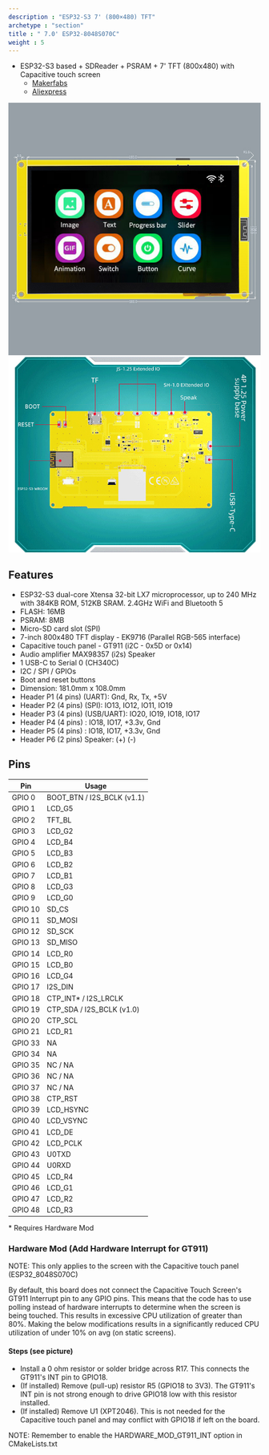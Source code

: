 ```yaml
---
description : "ESP32-S3 7' (800×480) TFT"
archetype : "section"
title : " 7.0' ESP32-8048S070C"
weight : 5
---
```


* ESP32-S3 based + SDReader + PSRAM + 7' TFT (800x480) with Capacitive touch screen
  * [Makerfabs](https://www.makerfabs.com/sunton-esp32-s3-7-inch-tn-display-with-touch.html)   
  * [Aliexpress](https://www.aliexpress.us/item/3256804766411337.html)

![image](front.jpg?width=400px)
![image](back.jpg?width=400px)


## Features
* ESP32-S3 dual-core Xtensa 32-bit LX7 microprocessor, up to 240 MHz with 384KB ROM, 512KB SRAM. 2.4GHz WiFi and Bluetooth 5
* FLASH: 16MB
* PSRAM: 8MB
* Micro-SD card slot (SPI)
* 7-inch 800x480 TFT display - EK9716 (Parallel RGB-565 interface)
* Capacitive touch panel - GT911 (i2C - 0x5D or 0x14)
* Audio amplifier MAX98357 (i2s) Speaker
* 1 USB-C to Serial 0 (CH340C)
* I2C / SPI / GPIOs
* Boot and reset buttons
* Dimension: 181.0mm x 108.0mm
* Header P1 (4 pins) (UART): Gnd, Rx, Tx, +5V
* Header P2 (4 pins) (SPI): IO13, IO12, IO11, IO19
* Header P3 (4 pins) (USB/UART): IO20, IO19, IO18, IO17
* Header P4 (4 pins) : IO18, IO17, +3.3v, Gnd
* Header P5 (4 pins) : IO18, IO17, +3.3v, Gnd 
* Header P6 (2 pins) Speaker: (+) (-)

## Pins
Pin | Usage
----|-----
GPIO 0 | BOOT_BTN / I2S_BCLK (v1.1)
GPIO 1 | LCD_G5
GPIO 2 | TFT_BL
GPIO 3 | LCD_G2
GPIO 4 | LCD_B4
GPIO 5 | LCD_B3
GPIO 6 | LCD_B2
GPIO 7 | LCD_B1
GPIO 8 | LCD_G3
GPIO 9 | LCD_G0
GPIO 10 | SD_CS
GPIO 11 | SD_MOSI
GPIO 12 | SD_SCK
GPIO 13 | SD_MISO
GPIO 14 | LCD_R0
GPIO 15 | LCD_B0
GPIO 16 | LCD_G4
GPIO 17 | I2S_DIN
GPIO 18 | CTP_INT* / I2S_LRCLK
GPIO 19 | CTP_SDA / I2S_BCLK (v1.0)
GPIO 20 | CTP_SCL
GPIO 21 | LCD_R1
GPIO 33 | NA
GPIO 34 | NA
GPIO 35 | NC / NA
GPIO 36 | NC / NA
GPIO 37 | NC / NA
GPIO 38 | CTP_RST
GPIO 39 | LCD_HSYNC
GPIO 40 | LCD_VSYNC
GPIO 41 | LCD_DE
GPIO 42 | LCD_PCLK
GPIO 43 | U0TXD
GPIO 44 | U0RXD
GPIO 45 | LCD_R4
GPIO 46 | LCD_G1
GPIO 47 | LCD_R2
GPIO 48 | LCD_R3

\* Requires Hardware Mod

### Hardware Mod (Add Hardware Interrupt for GT911)
NOTE: This only applies to the screen with the Capacitive touch panel (ESP32_8048S070C)

By default, this board does not connect the Capacitive Touch Screen's GT911 Interrupt pin to any GPIO pins.  This means that the code has to use polling  instead of hardware interrupts to determine when the screen is being touched.  This results in excessive CPU utilization of greater than 80%.  Making the below modifications results in a significantly reduced CPU utilization of under 10% on avg (on static screens).

#### Steps (see picture)
* Install a 0 ohm resistor or solder bridge across R17.  This connects the GT911's INT pin to GPIO18.
* (If installed) Remove (pull-up) resistor R5 (GPIO18 to 3V3).  The GT911's INT pin is not strong enough to drive GPIO18 low with this resistor installed.
* (If installed) Remove U1 (XPT2046).  This is not needed for the Capacitive touch panel and may conflict with GPIO18 if left on the board.

NOTE: Remember to enable the HARDWARE_MOD_GT911_INT option in CMakeLists.txt
